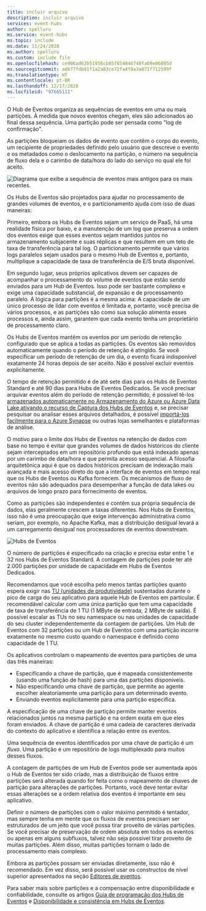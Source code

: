 ```yaml
---
title: incluir arquivo
description: incluir arquivo
services: event-hubs
author: spelluru
ms.service: event-hubs
ms.topic: include
ms.date: 11/24/2020
ms.author: spelluru
ms.custom: include file
ms.openlocfilehash: ce906ad62b51956cb85f854846740fa09e06895d
ms.sourcegitcommit: ad677fdb81f1a2a83ce72fa4f8a3a871f712599f
ms.translationtype: HT
ms.contentlocale: pt-BR
ms.lasthandoff: 12/17/2020
ms.locfileid: "97665111"
---
```

O Hub de Eventos organiza as sequências de eventos em uma ou mais partições. À medida que novos eventos chegam, eles são adicionados ao final dessa sequência. Uma partição pode ser pensada como "log de confirmação".

As partições bloqueiam os dados de evento que contêm o corpo do evento, um recipiente de propriedades definido pelo usuário que descreve o evento e os metadados como o deslocamento na partição, o número na sequência de fluxo dela e o carimbo de data/hora do lado do serviço no qual ele foi aceito.

![Diagrama que exibe a sequência de eventos mais antigos para os mais recentes.](./media/event-hubs-partitions/partition.png)

Os Hubs de Eventos são projetados para ajudar no processamento de grandes volumes de eventos, e o particionamento ajuda com isso de duas maneiras:

Primeiro, embora os Hubs de Eventos sejam um serviço de PaaS, há uma realidade física por baixo, e a manutenção de um log que preserva a ordem dos eventos exige que esses eventos sejam mantidos juntos no armazenamento subjacente e suas réplicas e que resultem em um teto de taxa de transferência para tal log. O particionamento permite que vários logs paralelos sejam usados para o mesmo Hub de Eventos e, portanto, multiplique a capacidade de taxa de transferência de E/S bruta disponível.

Em segundo lugar, seus próprios aplicativos devem ser capazes de acompanhar o processamento do volume de eventos que estão sendo enviados para um Hub de Eventos. Isso pode ser bastante complexo e exige uma capacidade substancial, de expansão e de processamento paralelo. A lógica para partições é a mesma acima: A capacidade de um único processo de lidar com eventos é limitada e, portanto, você precisa de vários processos, e as partições são como sua solução alimenta esses processos e, ainda assim, garantem que cada evento tenha um proprietário de processamento claro. 

Os Hubs de Eventos mantêm os eventos por um período de retenção configurado que se aplica a todas as partições. Os eventos são removidos automaticamente quando o período de retenção é atingido. Se você especificar um período de retenção de um dia, o evento ficará indisponível exatamente 24 horas depois de ser aceito. Não é possível excluir eventos explicitamente. 

O tempo de retenção permitido é de até sete dias para os Hubs de Eventos Standard e até 90 dias para Hubs de Eventos Dedicados. Se você precisar arquivar eventos além do período de retenção permitido, é possível tê-los [armazenados automaticamente no Armazenamento do Azure ou Azure Data Lake ativando o recurso de Captura dos Hubs de Eventos](../articles/event-hubs/event-hubs-capture-overview.md) e, se precisar pesquisar ou analisar esses arquivos detalhados, é possível [importá-los facilmente para o Azure Synapse](../articles/event-hubs/store-captured-data-data-warehouse.md) ou outras lojas semelhantes e plataformas de análise. 

O motivo para o limite dos Hubs de Eventos na retenção de dados com base no tempo é evitar que grandes volumes de dados históricos do cliente sejam interceptados em um repositório profundo que está indexado apenas por um carimbo de data/hora e que permita acesso sequencial. A filosofia arquitetônica aqui é que os dados históricos precisam de indexação mais avançada e mais acesso direto do que a interface de eventos em tempo real que os Hubs de Eventos ou Kafka fornecem. Os mecanismos de fluxo de eventos não são adequados para desempenhar a função de data lakes ou arquivos de longo prazo para fornecimento de eventos. 

Como as partições são independentes e contêm sua própria sequência de dados, elas geralmente crescem a taxas diferentes. Nos Hubs de Eventos, isso não é uma preocupação que exige intervenção administrativa como seriam, por exemplo, no Apache Kafka, mas a distribuição desigual levará a um carregamento desigual nos processadores de eventos downstream.

![Hubs de Eventos](./media/event-hubs-partitions/multiple-partitions.png)

O número de partições é especificado na criação e precisa estar entre 1 e 32 nos Hubs de Eventos Standard. A contagem de partições pode ter até 2.000 partições por unidade de capacidade em Hubs de Eventos Dedicados. 

Recomendamos que você escolha pelo menos tantas partições quanto espera exigir nas [TU (unidades de produtividade)](../articles/event-hubs/event-hubs-faq.md#what-are-event-hubs-throughput-units) sustentadas durante o pico de carga do seu aplicativo para aquele Hub de Eventos em particular. É recomendável calcular com uma única partição que tem uma capacidade de taxa de transferência de 1 TU (1 MByte de entrada, 2 MByte de saída). É possível escalar as TUs no seu namespace ou nas unidades de capacidade do seu cluster independentemente da contagem de partições. Um Hub de Eventos com 32 partições ou um Hub de Eventos com uma partição incorre exatamente no mesmo custo quando o namespace é definido como capacidade de 1 TU. 

Os aplicativos controlam o mapeamento de eventos para partições de uma das três maneiras:

- Especificando a chave de partição, que é mapeada consistentemente (usando uma função de hash) para uma das partições disponíveis. 
- Não especificando uma chave de partição, que permite ao agente escolher aleatoriamente uma partição para um determinado evento.
- Enviando eventos explicitamente para uma partição específica.

A especificação de uma chave de partição permite manter eventos relacionados juntos na mesma partição e na ordem exata em que eles foram enviados. A chave de partição é uma cadeia de caracteres derivada do contexto do aplicativo e identifica a relação entre os eventos.

Uma sequência de eventos identificados por uma chave de partição é um *fluxo*. Uma partição é um repositório de logs multiplexado para muitos desses fluxos. 

A contagem de partições de um Hub de Eventos pode ser aumentada após o Hub de Eventos ter sido criado, mas a distribuição de fluxos entre partições será alterada quando for feita como o mapeamento de chaves de partição para alterações de partições. Portanto, você deve tentar evitar essas alterações se a ordem relativa dos eventos é importante em seu aplicativo.

Definir o número de partições com o valor máximo permitido é tentador, mas sempre tenha em mente que os fluxos de eventos precisam ser estruturados de um jeito que você possa tirar proveito de várias partições. Se você precisar de preservação de ordem absoluta em todos os eventos ou apenas em alguns subfluxos, talvez não seja possível tirar proveito de muitas partições. Além disso, muitas partições tornam o lado de processamento mais complexo. 

Embora as partições possam ser enviadas diretamente, isso não é recomendado. Em vez disso, será possível usar os constructos de nível superior apresentados na seção [Editores de eventos](../articles/event-hubs/event-hubs-features.md#event-publishers). 

Para saber mais sobre partições e a compensação entre disponibilidade e confiabilidade, consulte os artigos [Guia de programação dos Hubs de Eventos](../articles/event-hubs/event-hubs-programming-guide.md#partition-key) e [Disponibilidade e consistência em Hubs de Eventos](../articles/event-hubs/event-hubs-availability-and-consistency.md).
